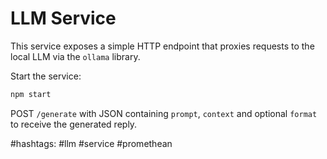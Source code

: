 # LLM Service

This service exposes a simple HTTP endpoint that proxies requests to the local LLM via the `ollama` library.

Start the service:

```bash
npm start
```

POST `/generate` with JSON containing `prompt`, `context` and optional `format` to receive the generated reply.

#hashtags: #llm #service #promethean
